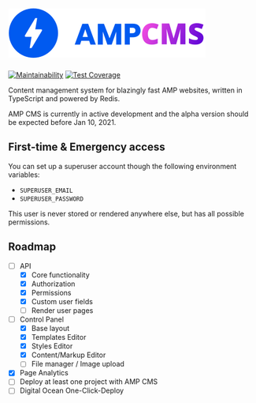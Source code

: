 # ![AMP CMS Logo](logo.svg)

[![Maintainability](https://api.codeclimate.com/v1/badges/6751f127815b5bac4cee/maintainability)](https://codeclimate.com/github/ValeriaVG/amp-cms/maintainability)
[![Test Coverage](https://api.codeclimate.com/v1/badges/6751f127815b5bac4cee/test_coverage)](https://codeclimate.com/github/ValeriaVG/amp-cms/test_coverage)

Content management system for blazingly fast AMP websites, written in TypeScript and powered by Redis.

AMP CMS is currently in active development and the alpha version should be expected before Jan 10, 2021.

## First-time & Emergency access

You can set up a superuser account though the following environment variables:

- `SUPERUSER_EMAIL`
- `SUPERUSER_PASSWORD`

This user is never stored or rendered anywhere else, but has all possible permissions.

## Roadmap

- [ ] API
  - [x] Core functionality
  - [x] Authorization
  - [x] Permissions
  - [x] Custom user fields
  - [ ] Render user pages
- [ ] Control Panel
  - [x] Base layout
  - [x] Templates Editor
  - [x] Styles Editor
  - [x] Content/Markup Editor
  - [ ] File manager / Image upload
- [x] Page Analytics
- [ ] Deploy at least one project with AMP CMS
- [ ] Digital Ocean One-Click-Deploy
